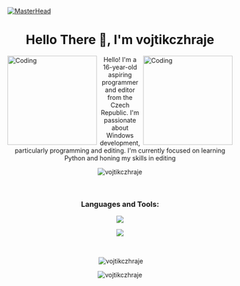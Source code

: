[![MasterHead](https://preview.redd.it/numywxxyp2p21.jpg?auto=webp&s=8ee61d0937106d4772f06d8c052bd81a8f207fcc)](https://github.com/vojtikczhraje)
<h1 align="center">Hello There 🎀, I'm vojtikczhraje</h1>
<img align="right" alt="Coding" width="200" src="https://www.mojenintendo.cz/switch/assets/img/kirby-and-the-forgotten-land/kirby_1.png">
<img align="left" alt="Coding" width="200" src="https://static.wikia.nocookie.net/characterprofile/images/5/5c/Kirby.png/revision/latest/scale-to-width-down/1200?cb=20160103100842">



<p align="center">Hello! I'm a 16-year-old aspiring programmer and editor from the Czech Republic. I'm passionate about Windows development, particularly programming and editing. I'm currently focused on learning Python and honing my skills in editing</p>
<p align="center"> <img src="https://komarev.com/ghpvc/?username=vojtikczhraje&label=Profile%20views&color=ff69b4&style=flat-square" alt="vojtikczhraje" /> </p> 
<br>



<h3 align="center">Languages and Tools:</h3>
<p align="center">
  <a href="https://skillicons.dev">
    <img src="https://skillicons.dev/icons?i=py,vscode,stackoverflow,pr,ps" />
  </a>
</p>


<p align="center">
  <a href="https://skillicons.dev">
    <img src="https://skillicons.dev/icons?i=discord,twitter,instagram,github" />
  </a>
</p>

<br>


<p align="center">&nbsp;<img align="center" src="https://github-readme-stats.vercel.app/api?username=vojtikczhraje&show_icons=true&locale=en" alt="vojtikczhraje" /></p>

<p align="center"><img align="center" src="https://github-readme-streak-stats.herokuapp.com/?user=vojtikczhraje&" alt="vojtikczhraje" /></p>

